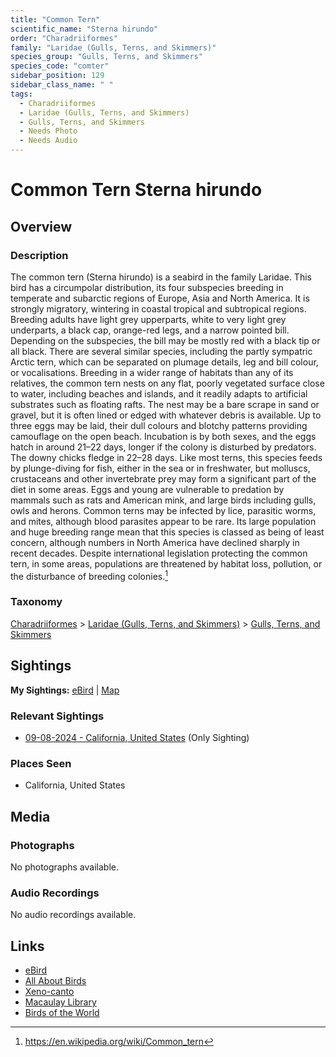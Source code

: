 ```yaml
---
title: "Common Tern"
scientific_name: "Sterna hirundo"
order: "Charadriiformes"
family: "Laridae (Gulls, Terns, and Skimmers)"
species_group: "Gulls, Terns, and Skimmers"
species_code: "comter"
sidebar_position: 129
sidebar_class_name: " "
tags: 
  - Charadriiformes
  - Laridae (Gulls, Terns, and Skimmers)
  - Gulls, Terns, and Skimmers
  - Needs Photo
  - Needs Audio
---
```


# Common Tern <span className='sci_name'>Sterna hirundo</span>

## Overview

### Description
The common tern (Sterna hirundo) is a seabird in the family Laridae. This bird has a circumpolar distribution, its four subspecies breeding in temperate and subarctic regions of Europe, Asia and North America. It is strongly migratory, wintering in coastal tropical and subtropical regions. Breeding adults have light grey upperparts, white to very light grey underparts, a black cap, orange-red legs, and a narrow pointed bill. Depending on the subspecies, the bill may be mostly red with a black tip or all black. There are several similar species, including the partly sympatric Arctic tern, which can be separated on plumage details, leg and bill colour, or vocalisations.
Breeding in a wider range of habitats than any of its relatives, the common tern nests on any flat, poorly vegetated surface close to water, including beaches and islands, and it readily adapts to artificial substrates such as floating rafts. The nest may be a bare scrape in sand or gravel, but it is often lined or edged with whatever debris is available. Up to three eggs may be laid, their dull colours and blotchy patterns providing camouflage on the open beach. Incubation is by both sexes, and the eggs hatch in around 21–22 days, longer if the colony is disturbed by predators. The downy chicks fledge in 22–28 days. Like most terns, this species feeds by plunge-diving for fish, either in the sea or in freshwater, but molluscs, crustaceans and other invertebrate prey may form a significant part of the diet in some areas.
Eggs and young are vulnerable to predation by mammals such as rats and American mink, and large birds including gulls, owls and herons. Common terns may be infected by lice, parasitic worms, and mites, although blood parasites appear to be rare. Its large population and huge breeding range mean that this species is classed as being of least concern, although numbers in North America have declined sharply in recent decades. Despite international legislation protecting the common tern, in some areas, populations are threatened by habitat loss, pollution, or the disturbance of breeding colonies.[^1]

[^1]: https://en.wikipedia.org/wiki/Common_tern

### Taxonomy
[Charadriiformes](/tags/charadriiformes) > [Laridae (Gulls, Terns, and Skimmers)](/tags/laridae-gulls-terns-and-skimmers) > [Gulls, Terns, and Skimmers](/tags/gulls-terns-and-skimmers)


## Sightings

**My Sightings:** [eBird](https://ebird.org/lifelist?r=world&time=life&spp=comter) | [Map](/map?species_code=comter)

### Relevant Sightings

* [09-08-2024 - California, United States](https://ebird.org/checklist/S194447788) (Only Sighting)

### Places Seen

* California, United States



## Media
### Photographs
No photographs available.

### Audio Recordings
No audio recordings available.

## Links
* [eBird](https://ebird.org/species/comter) 
* [All About Birds](https://www.allaboutbirds.org/guide/comter) 
* [Xeno-canto](https://www.xeno-canto.org/species/sterna-hirundo) 
* [Macaulay Library](https://search.macaulaylibrary.org/catalog?taxonCode=comter&sort=rating_rank_desc)
* [Birds of the World](https://birdsoftheworld.org/bow/species/comter)
